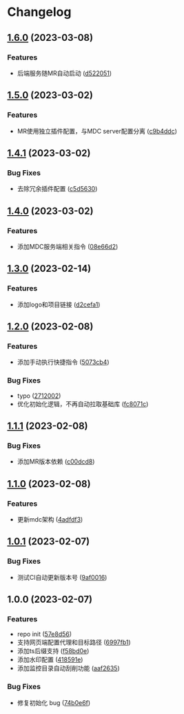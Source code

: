 # Changelog

## [1.6.0](https://github.com/mdc-ng/mdc_mbot_plugin/compare/v1.5.0...v1.6.0) (2023-03-08)


### Features

* 后端服务随MR自动启动 ([d522051](https://github.com/mdc-ng/mdc_mbot_plugin/commit/d5220516994d14edb326b4c3192b45635d1a4888))

## [1.5.0](https://github.com/mdc-ng/mdc_mbot_plugin/compare/v1.4.1...v1.5.0) (2023-03-02)


### Features

* MR使用独立插件配置，与MDC server配置分离 ([c9b4ddc](https://github.com/mdc-ng/mdc_mbot_plugin/commit/c9b4ddc91dd69e05874de08f942796c2235fd8e3))

## [1.4.1](https://github.com/mdc-ng/mdc_mbot_plugin/compare/v1.4.0...v1.4.1) (2023-03-02)


### Bug Fixes

* 去除冗余插件配置 ([c5d5630](https://github.com/mdc-ng/mdc_mbot_plugin/commit/c5d56304e06e96052c2ce34c3581c96b5492be67))

## [1.4.0](https://github.com/mdc-ng/mdc_mbot_plugin/compare/v1.3.0...v1.4.0) (2023-03-02)


### Features

* 添加MDC服务端相关指令 ([08e66d2](https://github.com/mdc-ng/mdc_mbot_plugin/commit/08e66d2ead630fde175a261c78f94aae1a222182))

## [1.3.0](https://github.com/mdc-ng/mdc_mbot_plugin/compare/v1.2.0...v1.3.0) (2023-02-14)


### Features

* 添加logo和项目链接 ([d2cefa1](https://github.com/mdc-ng/mdc_mbot_plugin/commit/d2cefa15f9f9c35af91993dd162af78fadc0dae9))

## [1.2.0](https://github.com/mdc-ng/mdc_mbot_plugin/compare/v1.1.1...v1.2.0) (2023-02-08)


### Features

* 添加手动执行快捷指令 ([5073cb4](https://github.com/mdc-ng/mdc_mbot_plugin/commit/5073cb4dff2080246264a07da995670cef62974b))


### Bug Fixes

* typo ([2712002](https://github.com/mdc-ng/mdc_mbot_plugin/commit/2712002adb2f02d85ebd78a84dcd216296b51bff))
* 优化初始化逻辑，不再自动拉取基础库 ([fc8071c](https://github.com/mdc-ng/mdc_mbot_plugin/commit/fc8071c4b3b4412a8a1efa1f8ac1e5cdcdcab1fc))

## [1.1.1](https://github.com/mdc-ng/mdc_mbot_plugin/compare/v1.1.0...v1.1.1) (2023-02-08)


### Bug Fixes

* 添加MR版本依赖 ([c00dcd8](https://github.com/mdc-ng/mdc_mbot_plugin/commit/c00dcd8146216d8e250aeb67cdaeb187eb9c42ee))

## [1.1.0](https://github.com/mdc-ng/mdc_mbot_plugin/compare/v1.0.1...v1.1.0) (2023-02-08)


### Features

* 更新mdc架构 ([4adfdf3](https://github.com/mdc-ng/mdc_mbot_plugin/commit/4adfdf3a86f91bd50b552a4d8550a7240d4e2f86))

## [1.0.1](https://github.com/mdc-ng/mdc_mbot_plugin/compare/v1.0.0...v1.0.1) (2023-02-07)


### Bug Fixes

* 测试CI自动更新版本号 ([9af0016](https://github.com/mdc-ng/mdc_mbot_plugin/commit/9af0016094aad1b98239c9a6acf40e77fc99b9db))

## 1.0.0 (2023-02-07)


### Features

* repo init ([57e8d56](https://github.com/mdc-ng/mdc_mbot_plugin/commit/57e8d567ef3659dd478159f4f20c1b38ee0f69ab))
* 支持网页端配置代理和目标路径 ([6997fb1](https://github.com/mdc-ng/mdc_mbot_plugin/commit/6997fb17ce07f1754bc27c563419d1badea4163b))
* 添加ts后缀支持 ([f58bd0e](https://github.com/mdc-ng/mdc_mbot_plugin/commit/f58bd0e041f2da57a568d99c054d50994d62a4cf))
* 添加水印配置 ([418591e](https://github.com/mdc-ng/mdc_mbot_plugin/commit/418591e72f04ccda09db15cb723c7749ae296821))
* 添加监控目录自动刮削功能 ([aaf2635](https://github.com/mdc-ng/mdc_mbot_plugin/commit/aaf2635f172e2b1da2f9a7c65166f896c10c76d1))


### Bug Fixes

* 修复初始化 bug ([74b0e6f](https://github.com/mdc-ng/mdc_mbot_plugin/commit/74b0e6fec508086628c63d938fb12e7839351eff))
